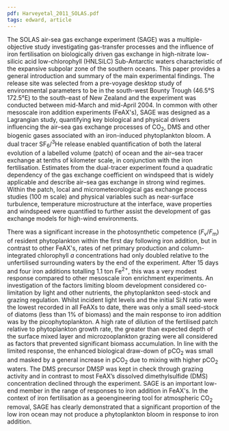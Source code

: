 ```yaml
---
pdf: Harveyetal_2011_SOLAS.pdf
tags: edward, article
---
```

The SOLAS air-sea gas exchange experiment (SAGE) was a multiple-objective study investigating gas-transfer processes and the influence of iron fertilisation on biologically driven gas exchange in high-nitrate low-silicic acid low-chlorophyll (HNLSiLC) Sub-Antarctic waters characteristic of the expansive subpolar zone of the southern oceans. This paper provides a general introduction and summary of the main experimental findings. The release site was selected from a pre-voyage desktop study of environmental parameters to be in the south-west Bounty Trough (46.5°S 172.5°E) to the south-east of New Zealand and the experiment was conducted between mid-March and mid-April 2004. In common with other mesoscale iron addition experiments (FeAX's), SAGE was designed as a Lagrangian study, quantifying key biological and physical drivers influencing the air–sea gas exchange processes of CO<sub>2</sub>, DMS and other biogenic gases associated with an iron-induced phytoplankton bloom. A dual tracer SF<sub>6</sub>/<sup>3</sup>He release enabled quantification of both the lateral evolution of a labelled volume (patch) of ocean and the air–sea tracer exchange at tenths of kilometer scale, in conjunction with the iron fertilisation. Estimates from the dual-tracer experiment found a quadratic dependency of the gas exchange coefficient on windspeed that is widely applicable and describe air–sea gas exchange in strong wind regimes. Within the patch, local and micrometeorological gas exchange process studies (100 m scale) and physical variables such as near-surface turbulence, temperature microstructure at the interface, wave properties and windspeed were quantified to further assist the development of gas exchange models for high-wind environments.

There was a significant increase in the photosynthetic competence (*F*<sub>v</sub>/*F*<sub>m</sub>) of resident phytoplankton within the first day following iron addition, but in contrast to other FeAX's, rates of net primary production and column-integrated chlorophyll *a* concentrations had only doubled relative to the unfertilised surrounding waters by the end of the experiment. After 15 days and four iron additions totalling 1.1 ton Fe<sup>2+</sup>, this was a very modest response compared to other mesoscale iron enrichment experiments. An investigation of the factors limiting bloom development considered co-limitation by light and other nutrients, the phytoplankton seed-stock and grazing regulation. Whilst incident light levels and the initial Si:N ratio were the lowest recorded in all FeAXs to date, there was only a small seed-stock of diatoms (less than 1% of biomass) and the main response to iron addition was by the picophytoplankton. A high rate of dilution of the fertilised patch relative to phytoplankton growth rate, the greater than expected depth of the surface mixed layer and microzooplankton grazing were all considered as factors that prevented significant biomass accumulation. In line with the limited response, the enhanced biological draw-down of pCO<sub>2</sub> was small and masked by a general increase in pCO<sub>2</sub> due to mixing with higher pCO<sub>2</sub> waters. The DMS precursor DMSP was kept in check through grazing activity and in contrast to most FeAX’s dissolved dimethylsulfide (DMS) concentration declined through the experiment. SAGE is an important low-end member in the range of responses to iron addition in FeAX's. In the context of iron fertilisation as a geoengineering tool for atmospheric CO<sub>2</sub> removal, SAGE has clearly demonstrated that a significant proportion of the low iron ocean may not produce a phytoplankton bloom in response to iron addition.
